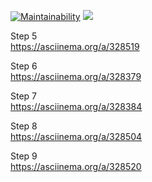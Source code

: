 [![Maintainability](https://api.codeclimate.com/v1/badges/d76049e539bb91913f1e/maintainability)](https://codeclimate.com/github/bezrukov/php-project-lvl1/maintainability)
![](https://github.com/bezrukov/php-project-lvl1/workflows/PHP%20CI/badge.svg)

Step 5  
https://asciinema.org/a/328519

Step 6  
https://asciinema.org/a/328379

Step 7  
https://asciinema.org/a/328384

Step 8  
https://asciinema.org/a/328504

Step 9  
https://asciinema.org/a/328520
